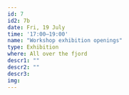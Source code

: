 ```yaml
---
id: 7
id2: 7b
date: Fri, 19 July
time: '17:00–19:00'
name: "Workshop exhibition openings"
type: Exhibition
where: All over the fjord
descr1: ""  
descr2: ""
descr3: 
img: 
---
```

